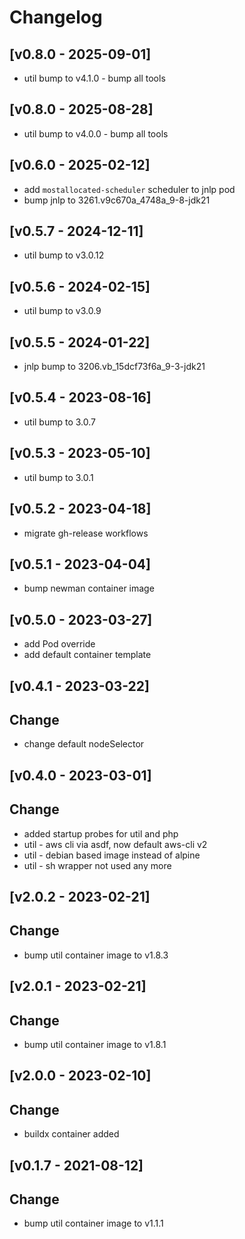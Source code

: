 # Changelog
## [v0.8.0 - 2025-09-01]
- util bump to v4.1.0 - bump all tools

## [v0.8.0 - 2025-08-28]
- util bump to v4.0.0 - bump all tools

## [v0.6.0 - 2025-02-12]
- add `mostallocated-scheduler` scheduler to jnlp pod
- bump jnlp to 3261.v9c670a_4748a_9-8-jdk21

## [v0.5.7 - 2024-12-11]
- util bump to v3.0.12

## [v0.5.6 - 2024-02-15]
- util bump to v3.0.9

## [v0.5.5 - 2024-01-22]
- jnlp bump to 3206.vb_15dcf73f6a_9-3-jdk21

## [v0.5.4 - 2023-08-16]
- util bump to 3.0.7

## [v0.5.3 - 2023-05-10]
- util bump to 3.0.1

## [v0.5.2 - 2023-04-18]
- migrate gh-release workflows

## [v0.5.1 - 2023-04-04]
- bump newman container image

## [v0.5.0 - 2023-03-27]
- add Pod override
- add default container template

## [v0.4.1 - 2023-03-22]
## Change
- change default nodeSelector

## [v0.4.0 - 2023-03-01]
## Change
- added startup probes for util and php
- util - aws cli via asdf, now default aws-cli v2
- util - debian based image instead of alpine
- util - sh wrapper not used any more

## [v2.0.2 - 2023-02-21]

## Change

- bump util container image to v1.8.3

## [v2.0.1 - 2023-02-21]

## Change

- bump util container image to v1.8.1

## [v2.0.0 - 2023-02-10]

## Change

- buildx container added

## [v0.1.7 - 2021-08-12]

## Change

- bump util container image to v1.1.1
